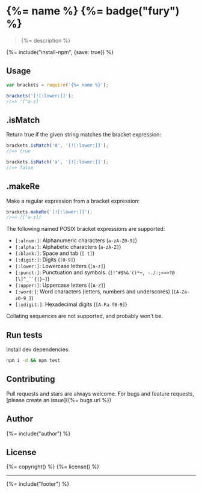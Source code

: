 # {%= name %} {%= badge("fury") %}

> {%= description %}

{%= include("install-npm", {save: true}) %}

## Usage

```js
var brackets = require('{%= name %}');

brackets('[![:lower:]]');
//=> '[^a-z]'
```

## .isMatch

Return true if the given string matches the bracket expression:

```js
brackets.isMatch('A', '[![:lower:]]');
//=> true

brackets.isMatch('a', '[![:lower:]]');
//=> false
```

## .makeRe

Make a regular expression from a bracket expression:

```js
brackets.makeRe('[![:lower:]]');
//=> /[^a-z]/
```

The following named POSIX bracket expressions are supported:

- `[:alnum:]`: Alphanumeric characters (`a-zA-Z0-9]`)
- `[:alpha:]`: Alphabetic characters (`a-zA-Z]`)
- `[:blank:]`: Space and tab (`[ t]`)
- `[:digit:]`: Digits (`[0-9]`)
- `[:lower:]`: Lowercase letters (`[a-z]`)
- `[:punct:]`: Punctuation and symbols. (`[!"#$%&'()*+, -./:;<=>?@ [\]^_``{|}~]`)
- `[:upper:]`: Uppercase letters (`[A-Z]`)
- `[:word:]`: Word characters (letters, numbers and underscores) (`[A-Za-z0-9_]`)
- `[:xdigit:]`: Hexadecimal digits (`[A-Fa-f0-9]`)

Collating sequences are not supported, and probably won't be.

## Run tests

Install dev dependencies:

```bash
npm i -d && npm test
```

## Contributing
Pull requests and stars are always welcome. For bugs and feature requests, [please create an issue]({%= bugs.url %})

## Author
{%= include("author") %}

## License
{%= copyright() %}
{%= license() %}

***

{%= include("footer") %}
